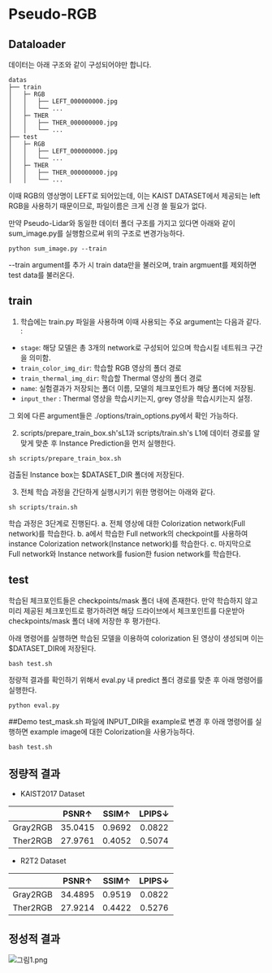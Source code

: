 # Pseudo-RGB

## Dataloader

데이터는 아래 구조와 같이 구성되어야만 합니다.

```
datas
├── train
│   ├─ RGB
│   │   ├── LEFT_000000000.jpg
│   │   └── ...
│   ├─ THER
│   │   ├── THER_000000000.jpg
│   │   └── ...
├── test
│   ├─ RGB
│   │   ├── LEFT_000000000.jpg
│   │   └── ...
│   ├─ THER
│   │   ├── THER_000000000.jpg
│   │   └── ...
```

이때 RGB의 영상명이 LEFT로 되어있는데, 이는 KAIST DATASET에서 제공되는 left RGB을 사용하기 때문이므로, 파일이름은 크게 신경 쓸 필요가 없다.

만약 Pseudo-Lidar와 동일한 데이터 폴더 구조를 가지고 있다면 아래와 같이 sum_image.py를 실행함으로써 위의 구조로 변경가능하다. 
```
python sum_image.py --train
```
--train argument를 추가 시 train data만을 불러오며, train argmuent를 제외하면 test data를 불러온다.


## train

1. 학습에는 train.py 파일을 사용하며 이때 사용되는 주요 argument는 다음과 같다. :
 - `stage`: 해당 모델은 총 3개의 network로 구성되어 있으며 학습시킬 네트워크 구간을 의미함.
 - `train_color_img_dir`: 학습할 RGB 영상의 폴더 경로
 - `train_thermal_img_dir`: 학습할 Thermal 영상의 폴더 경로
 - `name`: 실험결과가 저장되는 폴더 이름, 모델의 체크포인트가 해당 폴더에 저장됨.
 - `input_ther` : Thermal 영상을 학습시키는지, grey 영상을 학습시키는지 설정.

 그 외에 다른 argument들은 ./options/train_options.py에서 확인 가능하다.

2. scripts/prepare_train_box.sh'sL1과 scripts/train.sh's L1에 데이터 경로를 알맞게 맞춘 후 Instance Prediction을 먼저 실행한다.
```
sh scripts/prepare_train_box.sh
```
검출된 Instance box는 $DATASET_DIR 폴더에 저장된다. 

3. 전체 학습 과정을 간단하게 실행시키기 위한 명령어는 아래와 같다.
```
sh scripts/train.sh
```
학습 과정은 3단계로 진행된다.
a. 전체 영상에 대한 Colorization network(Full network)를 학습한다.
b. a에서 학습한 Full network의 checkpoint를 사용하여 instance Colorization network(Instance network)를 학습한다.
c. 마지막으로 Full network와 Instance network를 fusion한 fusion network를 학습한다.

## test
학습된 체크포인트들은 checkpoints/mask 폴더 내에 존재한다. 만약 학습하지 않고 미리 제공된 체크포인트로 평가하려면 해당 드라이브에서 체크포인트를 다운받아 checkpoints/mask 폴더 내에 저장한 후 평가한다.

아래 명령어를 실행하면 학습된 모델을 이용하여 colorization 된 영상이 생성되며 이는 $DATASET_DIR에 저장된다.
```
bash test.sh
```
정량적 결과를 확인하기 위해서 eval.py 내 predict 폴더 경로를 맞춘 후 아래 명령어를 실행한다.
```
python eval.py
```
##Demo
test_mask.sh 파일에 INPUT_DIR을 example로 변경 후 아래 명령어를 실행하면 example image에 대한 Colorization을 사용가능하다.
```
bash test.sh
```
## 정량적 결과

- KAIST2017 Dataset

|  | PSNR↑| SSIM↑ | LPIPS↓ |
|:-----: | :-----:|:-----: |:-----: |
| Gray2RGB    |   35.0415    | 0.9692 | 0.0822 |
| Ther2RGB |   27.9761  |  0.4052 |  0.5074 |

- R2T2 Dataset

|  | PSNR↑| SSIM↑ | LPIPS↓ |
|:-----: | :-----:|:-----: |:-----: |
| Gray2RGB    |   34.4895    | 0.9519 | 0.0822 |
| Ther2RGB |  27.9214  |  0.4422 |  0.5276 |

## 정성적 결과

![그림1.png](image/그림1.png)
